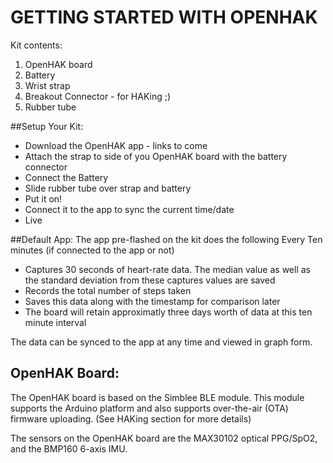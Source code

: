 # GETTING STARTED WITH OPENHAK
Kit contents:
  1. OpenHAK board
  2. Battery
  3. Wrist strap
  4. Breakout Connector - for HAKing ;)
  5. Rubber tube

##Setup Your Kit:
- Download the OpenHAK app - links to come
- Attach the strap to side of you OpenHAK board with the battery connector
- Connect the Battery
- Slide rubber tube over strap and battery
- Put it on!
- Connect it to the app to sync the current time/date
- Live

##Default App:
The app pre-flashed on the kit does the following
Every Ten minutes (if connected to the app or not)
- Captures 30 seconds of heart-rate data. The median value as well as the standard deviation from these captures values are saved
- Records the total number of steps taken
- Saves this data along with the timestamp for comparison later
- The board will retain approximatly three days worth of data at this ten minute interval

The data can be synced to the app at any time and viewed in graph form.

## OpenHAK Board:
The OpenHAK board is based on the Simblee BLE module. This module supports the Arduino platform and also supports over-the-air (OTA) firmware uploading. (See HAKing section for more details)

The sensors on the OpenHAK board are the MAX30102 optical PPG/SpO2, and the BMP160 6-axis IMU.
